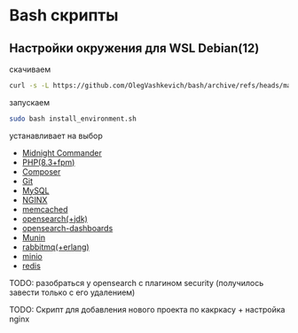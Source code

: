 # Bash cкрипты

## Настройки окружения для WSL Debian(12)
скачиваем
```bash
curl -s -L https://github.com/OlegVashkevich/bash/archive/refs/heads/master.tar.gz | tar -xz && mv bash-master/* . && rm -rf bash-master
```
запускаем
```bash
sudo bash install_environment.sh
```
устанавливает на выбор 

- [Midnight Commander](install/midnightcommander.sh)
- [PHP(8.3+fpm)](install/php.sh)
- [Composer](install/composer.sh)
- [Git](install/git.sh)
- [MySQL](install/mysql.sh)
- [NGINX](install/nginx.sh)
- [memcached](install/memcached.sh)
- [opensearch(+jdk)](install/opensearch.sh)
- [opensearch-dashboards](install/dashboards.sh)
- [Munin](install/munin.sh)
- [rabbitmq(+erlang)](install/rabbitmq.sh)
- [minio](install/minio.sh)
- [redis](install/redis.sh)


TODO: разобраться у opensearch с плагином security (получилось завести только с его удалением)

TODO: Скрипт для добавления нового проекта по какркасу + настройка nginx